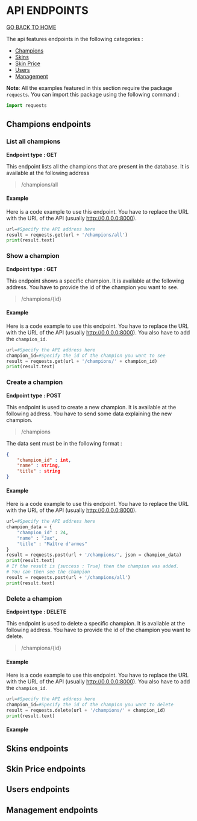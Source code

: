 # API ENDPOINTS

[GO BACK TO HOME](https://github.com/AlexandreBidon/LoL-Skins-Prices)

The api features endpoints in the following categories :
- [Champions](#champions-endpoints)
- [Skins](#skins-endpoints)
- [Skin Price](#skin-price-endpoints)
- [Users](#users-endpoints)
- [Management](#management-endpoints)

**Note**: All the examples featured in this section require the package `requests`. You can import this package using the following command :
```python
import requests
```
## Champions endpoints

### List all champions
**Endpoint type : GET**

This endpoint lists all the champions that are present in the database. It is available at the following address 
> /champions/all

#### Example
Here is a code example to use this endpoint. You have to replace the URL with the URL of the API (usually http://0.0.0.0:8000).

```python
url=#Specify the API address here
result = requests.get(url + '/champions/all')
print(result.text)
```
### Show a champion
**Endpoint type : GET**

This endpoint shows a specific champion. It is available at the following address. You have to provide the id of the champion you want to see.
> /champions/{id}

#### Example
Here is a code example to use this endpoint. You have to replace the URL with the URL of the API (usually http://0.0.0.0:8000). You also have to add the `champion_id`.

```python
url=#Specify the API address here
champion_id=#Specify the id of the champion you want to see
result = requests.get(url + '/champions/' + champion_id)
print(result.text)
```
### Create a champion
**Endpoint type : POST**

This endpoint is used to create a new champion. It is available at the following address. You have to send some data explaining the new champion.
> /champions

The data sent must be in the following format :
```json
{
    "champion_id" : int,
    "name" : string,
    "title" : string
}
```
#### Example
Here is a code example to use this endpoint. You have to replace the URL with the URL of the API (usually http://0.0.0.0:8000).
```python
url=#Specify the API address here
champion_data = {
    "champion_id" : 24,
    "name" : "Jax",
    "title" : "Maître d'armes"
}
result = requests.post(url + '/champions/', json = champion_data)
print(result.text)
# If the result is {success : True} then the champion was added.
# You can then see the champion
result = requests.post(url + '/champions/all')
print(result.text)
```
### Delete a champion
**Endpoint type : DELETE**

This endpoint is used to delete a specific champion. It is available at the following address. You have to provide the id of the champion you want to delete.
> /champions/{id}

#### Example
Here is a code example to use this endpoint. You have to replace the URL with the URL of the API (usually http://0.0.0.0:8000). You also have to add the `champion_id`.

```python
url=#Specify the API address here
champion_id=#Specify the id of the champion you want to delete
result = requests.delete(url + '/champions/' + champion_id)
print(result.text)
```
#### Example

## Skins endpoints

## Skin Price endpoints

## Users endpoints

## Management endpoints